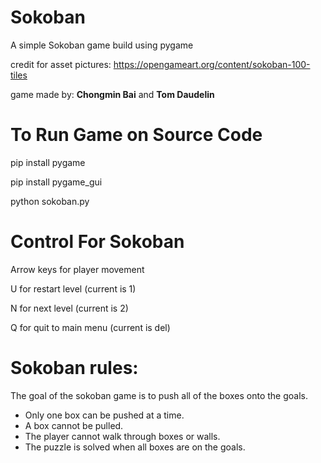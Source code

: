 # Sokoban
A simple Sokoban game build using pygame

credit for asset pictures: https://opengameart.org/content/sokoban-100-tiles

game made by: **Chongmin Bai** and **Tom Daudelin**

# To Run Game on Source Code
pip install pygame

pip install pygame_gui

python sokoban.py


# Control For Sokoban

Arrow keys for player movement

U for restart level (current is 1)

N for next level (current is 2)

Q for quit to main menu (current is del)


# Sokoban rules:

The goal of the sokoban game is to push all of the boxes onto the goals.

* Only one box can be pushed at a time.
* A box cannot be pulled.
* The player cannot walk through boxes or walls.
* The puzzle is solved when all boxes are on the goals.